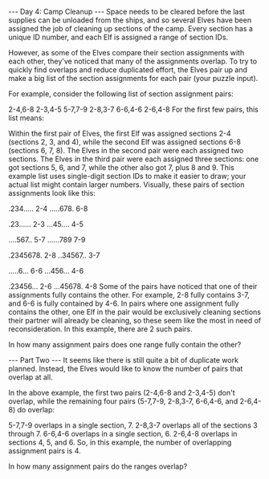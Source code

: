 --- Day 4: Camp Cleanup ---
Space needs to be cleared before the last supplies can be unloaded from the ships, and so several
Elves have been assigned the job of cleaning up sections of the camp. Every section has a unique ID
number, and each Elf is assigned a range of section IDs.

However, as some of the Elves compare their section assignments with each other, they've noticed
that many of the assignments overlap. To try to quickly find overlaps and reduce duplicated effort,
the Elves pair up and make a big list of the section assignments for each pair (your puzzle input).

For example, consider the following list of section assignment pairs:

2-4,6-8
2-3,4-5
5-7,7-9
2-8,3-7
6-6,4-6
2-6,4-8
For the first few pairs, this list means:

Within the first pair of Elves, the first Elf was assigned sections 2-4 (sections 2, 3, and 4),
while the second Elf was assigned sections 6-8 (sections 6, 7, 8).
The Elves in the second pair were each assigned two sections.
The Elves in the third pair were each assigned three sections: one got sections 5, 6, and 7, while
the other also got 7, plus 8 and 9.
This example list uses single-digit section IDs to make it easier to draw; your actual list might
contain larger numbers. Visually, these pairs of section assignments look like this:

.234..... 2-4
.....678. 6-8

.23...... 2-3
...45.... 4-5

....567.. 5-7
......789 7-9

.2345678. 2-8
..34567.. 3-7

.....6... 6-6
...456... 4-6

.23456... 2-6
...45678. 4-8
Some of the pairs have noticed that one of their assignments fully contains the other. For example,
2-8 fully contains 3-7, and 6-6 is fully contained by 4-6. In pairs where one assignment fully
contains the other, one Elf in the pair would be exclusively cleaning sections their partner will
already be cleaning, so these seem like the most in need of reconsideration. In this example, there
are 2 such pairs.

In how many assignment pairs does one range fully contain the other?

--- Part Two ---
It seems like there is still quite a bit of duplicate work planned. Instead, the Elves would like to
know the number of pairs that overlap at all.

In the above example, the first two pairs (2-4,6-8 and 2-3,4-5) don't overlap, while the remaining
four pairs (5-7,7-9, 2-8,3-7, 6-6,4-6, and 2-6,4-8) do overlap:

5-7,7-9 overlaps in a single section, 7.
2-8,3-7 overlaps all of the sections 3 through 7.
6-6,4-6 overlaps in a single section, 6.
2-6,4-8 overlaps in sections 4, 5, and 6.
So, in this example, the number of overlapping assignment pairs is 4.

In how many assignment pairs do the ranges overlap?